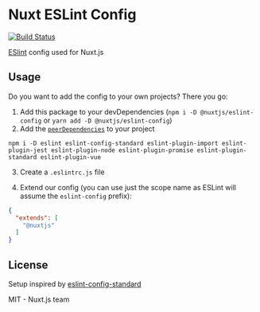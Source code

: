 # Nuxt ESLint Config

[![Build Status](https://travis-ci.org/nuxt/eslint-config.svg?branch=master)](https://travis-ci.org/nuxt/eslint-config)

[ESlint](https://eslint.org/) config used for Nuxt.js

## Usage

Do you want to add the config to your own projects? There you go:

1. Add this package to your devDependencies (`npm i -D @nuxtjs/eslint-config` or `yarn add -D @nuxtjs/eslint-config`)
2. Add the [`peerDependencies`](./package.json) to your project

`npm i -D eslint eslint-config-standard eslint-plugin-import eslint-plugin-jest eslint-plugin-node eslint-plugin-promise eslint-plugin-standard eslint-plugin-vue`

3. Create a `.eslintrc.js` file

4. Extend our config (you can use just the scope name as ESLint will assume the `eslint-config` prefix):

```json
{
  "extends": [
    "@nuxtjs"
  ]
}
```


## License

Setup inspired by [eslint-config-standard](https://github.com/standard/eslint-config-standard)

MIT - Nuxt.js team
